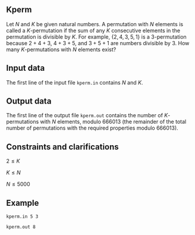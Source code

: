 ##  Kperm

Let $N$ and $K$ be given natural numbers. A permutation with $N$ elements is called a $K$-permutation if the sum of any $K$ consecutive elements in the permutation is divisible by $K$. For example, $\{2, 4, 3, 5, 1\}$ is a $3$-permutation because $2+4+3$, $4+3+5$, and $3+5+1$ are numbers divisible by $3$. How many $K$-permutations with $N$ elements exist?

##  Input data

The first line of the input file `kperm.in` contains $N$ and $K$. 

##  Output data

The first line of the output file `kperm.out` contains the number of $K$-permutations with $N$ elements, modulo $666013$ (the remainder of the total number of permutations with the required properties modulo $666013$). 

##  Constraints and clarifications

$2 \leq K$

$K \leq N$

$N \leq 5000$

##  Example

`kperm.in
5 3`

`kperm.out
8`